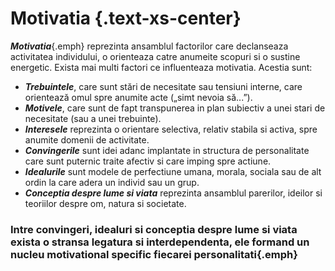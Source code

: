 # **Motivatia** {.text-xs-center}
***Motivatia***{.emph} reprezinta ansamblul factorilor care declanseaza activitatea individului, o orienteaza catre anumeite scopuri si o sustine energetic.
Exista mai multi factori ce influenteaza motivatia. Acestia sunt:
-	**_Trebuintele_**, care sunt stări de necesitate sau tensiuni interne, care orientează omul spre anumite acte („simt nevoia să...”). 
-	**_Motivele_**, care sunt de fapt transpunerea in plan subiectiv a unei stari de necesitate (sau a unei trebuinte). 
-	**_Interesele_** reprezinta o orientare selectiva, relativ stabila si activa, spre anumite domenii de activitate.
-	**_Convingerile_** sunt idei adanc implantate in structura de personalitate care sunt puternic traite afectiv si care imping spre actiune. 
-	**_Idealurile_** sunt modele de perfectiune umana, morala, sociala sau de alt ordin la care adera un individ sau un grup.
-	**_Conceptia despre lume si viata_** reprezinta ansamblul parerilor, ideilor si teoriilor despre om, natura si societate.
### Intre convingeri, idealuri si conceptia despre lume si viata exista o stransa legatura si interdependenta, ele formand un nucleu motivational specific fiecarei personalitati{.emph}

